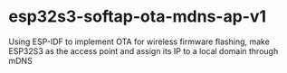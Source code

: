 # esp32s3-softap-ota-mdns-ap-v1
Using ESP-IDF to implement OTA for wireless firmware flashing, make ESP32S3 as the access point and assign its IP to a local domain through mDNS
